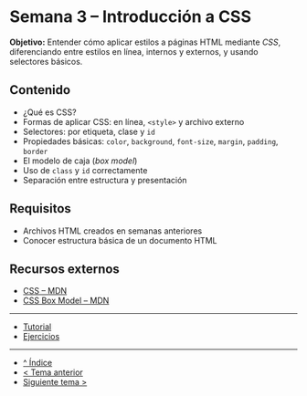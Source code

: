 # Semana 3 – Introducción a CSS

**Objetivo:** Entender cómo aplicar estilos a páginas HTML mediante *CSS*, diferenciando entre estilos en línea, internos y externos, y usando selectores básicos.

## Contenido
- ¿Qué es CSS?
- Formas de aplicar CSS: en línea, `<style>` y archivo externo
- Selectores: por etiqueta, clase y `id`
- Propiedades básicas: `color`, `background`, `font-size`, `margin`, `padding`, `border`
- El modelo de caja (*box model*)
- Uso de `class` y `id` correctamente
- Separación entre estructura y presentación

## Requisitos
- Archivos HTML creados en semanas anteriores
- Conocer estructura básica de un documento HTML

## Recursos externos
- [CSS – MDN](https://developer.mozilla.org/es/docs/Web/CSS)
- [CSS Box Model – MDN](https://developer.mozilla.org/en-US/docs/Learn/CSS/Building_blocks/The_box_model)

---

- [Tutorial](./tutorial.md)
- [Ejercicios](./ejercicios.md)

---

- [^ Índice](../readme.md)
- [< Tema anterior](../semana02/readme.md)
- [Siguiente tema >](../semana04/readme.md)
